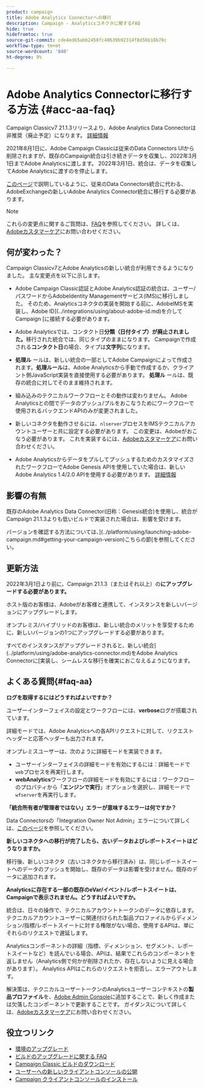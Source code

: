 ```yaml
---
product: campaign
title: Adobe Analytics Connectorへの移行
description: Campaign - Analyticsコネクタに関するFAQ
hide: true
hidefromtoc: true
source-git-commit: cde4ed65abb2458fc40639b92314f8d56b18b78c
workflow-type: tm+mt
source-wordcount: '840'
ht-degree: 9%

---
```


# Adobe Analytics Connectorに移行する方法 {#acc-aa-faq}

Campaign Classicv7 21.1.3リリースより、Adobe Analytics Data Connectorは非推奨（廃止予定）になります。 [詳細情報](https://experienceleague.adobe.com/docs/analytics/import/dataconnectors/data-connectors-eol.html)

2021年8月1日に、Adobe Campaign Classicは従来のData Connectors UIから削除されますが、既存のCampaign統合は引き続きデータを収集し、2022年3月1日までAdobe Analyticsに渡します。 2022年3月1日、統合は、データを収集してAdobe Analyticsに渡すのを停止します。

[このページ](../platform/using/adobe-analytics-connector.md)で説明しているように、従来のData Connectors統合に代わる、AdobeExchangeの新しいAdobe Analytics Connector統合に移行する必要があります。


>[!NOTE]
>
>これらの変更点に関するご質問は、[FAQ](#faq-aa)を参照してください。 詳しくは、[Adobeカスタマーケア](https://helpx.adobe.com/jp/enterprise/admin-guide.html/enterprise/using/support-for-experience-cloud.ug.html)にお問い合わせください。


## 何が変わった？

Campaign Classicv7とAdobe Analyticsの新しい統合が利用できるようになりました。 主な変更点を以下に示します。

* Adobe Campaign Classic認証とAdobe Analytics認証の統合は、ユーザー/パスワードからAdobeIdentity Managementサービス(IMS)に移行しました。 そのため、Analyticsコネクタの実装を開始する前に、AdobeIMSを実装し、Adobe ID](../integrations/using/about-adobe-id.md)を介してCampaign [に接続する必要があります。

* Adobe Analyticsでは、コンタクト日&#x200B;**分類（日付タイプ）が廃止されました。**&#x200B;移行された統合では、同じタイプのままになります。 Campaignで作成される&#x200B;**コンタクト日**&#x200B;の場合、タイプは&#x200B;**文字列**&#x200B;になります。

* **処理ル** ールは、新しい統合の一部としてAdobe Campaignによって作成されます。**処理ルール**&#x200B;は、Adobe Analyticsから手動で作成するか、クライアント側JavaScript実装を直接使用する必要があります。 **処理ル** ールは、既存の統合に対してそのまま維持されます。

* 組み込みのテクニカルワークフローとその動作は変わりません。 Adobe Analyticsとの間でデータのプッシュ/プルをおこなうためにワークフローで使用されるバックエンドAPIのみが変更されました。

* 新しいコネクタを動作させるには、`nlserver`プロセスをIMSテクニカルアカウントユーザーと共に設定する必要があります。 この変更は、Adobeがおこなう必要があります。 これを実装するには、[Adobeカスタマーケア](https://helpx.adobe.com/enterprise/admin-guide.html/enterprise/using/support-for-experience-cloud.ug.html)にお問い合わせください。

* Adobe AnalyticsからデータをプルしてプッシュするためのカスタマイズされたワークフローでAdobe Genesis APIを使用していた場合は、新しいAdobe Analytics 1.4/2.0 APIを使用する必要があります。 [詳細情報](https://adobeexchangeec.zendesk.com/hc/en-us/articles/360047148832-Replacements-for-Data-Connector-API-calls)

## 影響の有無

既存のAdobe Analytics Data Connector(旧称：Genesis統合)を使用し、統合がCampaign 21.1.3よりも低いビルドで実装された場合は、影響を受けます。

バージョンを確認する方法については、](../platform/using/launching-adobe-campaign.md#getting-your-campaign-version)こちらの節[を参照してください。

## 更新方法

2022年3月1日より前に、Campaign 21.1.3（またはそれ以上）の&#x200B;**にアップグレードする必要があります。**

ホスト版のお客様は、Adobeがお客様と連携して、インスタンスを新しいバージョンにアップグレードします。

オンプレミス/ハイブリッドのお客様は、新しい統合のメリットを享受するために、新しいバージョンの1つにアップグレードする必要があります。

すべてのインスタンスがアップグレードされると、新しい統合](../platform/using/adobe-analytics-connector.md)をAdobe Analytics Connectorに[実装し、シームレスな移行を確実におこなえるようになります。


## よくある質問{#faq-aa}

**ログを取得するにはどうすればよいですか？**

ユーザーインターフェイスの設定とワークフローには、**verbose**&#x200B;ログが搭載されています。

詳細モードでは、Adobe Analyticsへの各APIリクエストに対して、リクエストヘッダーと応答ヘッダーも出力されます。

オンプレミスユーザーは、次のように詳細モードを実装できます。

* ユーザーインターフェイスの詳細モードを有効にするには：詳細モードで`web`プロセスを再実行します。
* **webAnalytics**&#x200B;ワークフローの詳細モードを有効にするには：ワークフローのプロパティから「**エンジンで実行**」オプションを選択し、詳細モードで`wfserver`を再実行します。

**「統合所有者が管理者ではない」エラーが意味するエラーは何ですか？**

Data Connectorsの「Integration Owner Not Admin」エラーについて詳しくは、[このページ](https://adobeexchangeec.zendesk.com/hc/en-us/articles/360035167932-Adobe-Analytics-Data-Connectors-Integration-Owner-Not-Admin-Error)を参照してください。

**新しいコネクタへの移行が完了したら、古いデータおよびレポートスイートはどうなりますか。**

移行後、新しいコネクタ（古いコネクタから移行済み）は、同じレポートスイートへのデータのプッシュを開始し、既存のデータは影響を受けません。既存のデータに追加されます。

**Analyticsに存在する一部の既存のeVar/イベント/レポートスイートは、Campaignで表示されません。どうすればよいですか。**

統合は、日々の操作で、テクニカルアカウントトークンのデータに依存します。 テクニカルアカウントユーザーに関連付けられた製品プロファイルからディメンション/指標/レポートスイートに対する権限がない場合、使用するAPIは、単にそれらのリクエストで遅延します。

Analyticsコンポーネントの詳細（指標、ディメンション、セグメント、レポートスイートなど）を読んでいる場合、APIは、結果でこれらのコンポーネントを返しません（Analytics側で何かが削除されたか、存在しないように見える場合があります）。 Analytics APIはこれらのリクエストを拒否し、エラーアウトします。

解決策は、テクニカルユーザートークンのAnalyticsユーザーコンテキストの&#x200B;**製品プロファイル**&#x200B;を、[Adobe Admin Console](https://adminconsole.adobe.com/)に追加することで、新しく作成または欠落したコンポーネントで更新することです。 ガイダンスについて詳しくは、[Adobeカスタマーケア](https://helpx.adobe.com/enterprise/admin-guide.html/enterprise/using/support-for-experience-cloud.ug.html)にお問い合わせください。

## 役立つリンク

* [環境のアップグレード](../production/using/build-upgrade.md)
* [ビルドのアップグレードに関する FAQ](../platform/using/faq-build-upgrade.md)
* [Campaign Classic ビルドのダウンロード](https://experience.adobe.com/#/downloads/content/software-distribution/jp/campaign.html)
* [ユーザーへの新しいクライアントコンソールの公開](../installation/using/client-console-availability-for-windows.md)
* [Campaign クライアントコンソールのインストール](../installation/using/installing-the-client-console.md)
